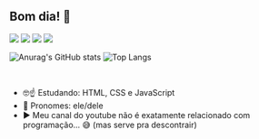 ## Bom dia! 🤗

 <a href="https://www.youtube.com/@ToddyComMococa/featured" target="_blank"><img src="https://img.shields.io/badge/YouTube-FF0000?style=for-the-badge&logo=youtube&logoColor=white" target="_blank"></a>
 	<a href="https://api.whatsapp.com/send?1=pt_BR&phone=5511933347263" target="_blank"><img src="https://img.shields.io/badge/WhatsApp-25D366?style=for-the-badge&logo=whatsapp&logoColor=white" target="_blank"></a>
  <a href = "mailto:contatorafaballerini@gmail.com"><img src="https://img.shields.io/badge/-Gmail-%23333?style=for-the-badge&logo=gmail&logoColor=white" target="_blank"></a>
  <a href="https://www.linkedin.com/in/leonardo-rocha-constantino-4aa643265/" target="_blank"><img src="https://img.shields.io/badge/-LinkedIn-%230077B5?style=for-the-badge&logo=linkedin&logoColor=white" target="_blank"></a> 

![Anurag's GitHub stats](https://github-readme-stats.vercel.app/api?username=LeonardoRdev&show_icons=true&theme=moltack)
![Top Langs](https://github-readme-stats.vercel.app/api/top-langs/?username=anuraghazra&layout=compact&theme=moltack)

<br>

- 🤓☝️ Estudando: HTML, CSS e JavaScript
- 🤠 Pronomes: ele/dele
- ▶️ Meu canal do youtube não é exatamente relacionado com programação... 😅 (mas serve pra descontrair)

